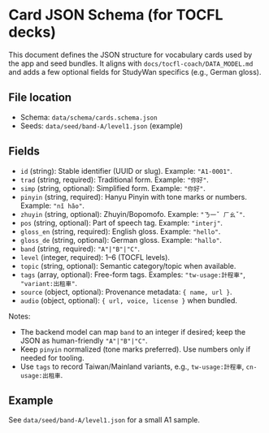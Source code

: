 # Card JSON Schema (for TOCFL decks)

This document defines the JSON structure for vocabulary cards used by the app and seed bundles. It aligns with `docs/tocfl-coach/DATA_MODEL.md` and adds a few optional fields for StudyWan specifics (e.g., German gloss).

## File location
- Schema: `data/schema/cards.schema.json`
- Seeds: `data/seed/band-A/level1.json` (example)

## Fields
- `id` (string): Stable identifier (UUID or slug). Example: `"A1-0001"`.
- `trad` (string, required): Traditional form. Example: `"你好"`.
- `simp` (string, optional): Simplified form. Example: `"你好"`.
- `pinyin` (string, required): Hanyu Pinyin with tone marks or numbers. Example: `"nǐ hǎo"`.
- `zhuyin` (string, optional): Zhuyin/Bopomofo. Example: `"ㄋ一ˇ ㄏㄠˇ"`.
- `pos` (string, optional): Part of speech tag. Example: `"interj"`.
- `gloss_en` (string, required): English gloss. Example: `"hello"`.
- `gloss_de` (string, optional): German gloss. Example: `"hallo"`.
- `band` (string, required): `"A"|"B"|"C"`.
- `level` (integer, required): 1–6 (TOCFL levels).
- `topic` (string, optional): Semantic category/topic when available.
- `tags` (array<string>, optional): Free-form tags. Examples: `"tw-usage:計程車"`, `"variant:出租車"`.
- `source` (object, optional): Provenance metadata: `{ name, url }`.
- `audio` (object, optional): `{ url, voice, license }` when bundled.

Notes:
- The backend model can map `band` to an integer if desired; keep the JSON as human-friendly `"A"|"B"|"C"`.
- Keep `pinyin` normalized (tone marks preferred). Use numbers only if needed for tooling.
- Use `tags` to record Taiwan/Mainland variants, e.g., `tw-usage:計程車`, `cn-usage:出租車`.

## Example
See `data/seed/band-A/level1.json` for a small A1 sample.


